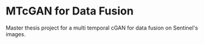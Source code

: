 # MTcGAN for Data Fusion
Master thesis project for a multi temporal cGAN for data fusion on Sentinel's images.
